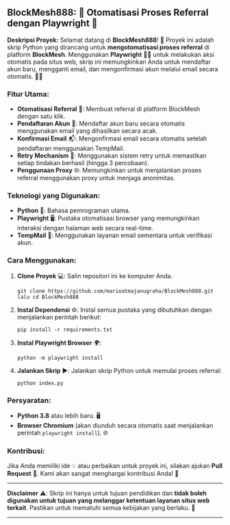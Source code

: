 ## BlockMesh888: 🚀 Otomatisasi Proses Referral dengan Playwright 🤖

**Deskripsi Proyek:**
Selamat datang di **BlockMesh888**! 🎉 Proyek ini adalah skrip Python yang dirancang untuk **mengotomatisasi proses referral** di platform **BlockMesh**. Menggunakan **Playwright** 🧑‍💻 untuk melakukan aksi otomatis pada situs web, skrip ini memungkinkan Anda untuk mendaftar akun baru, mengganti email, dan mengonfirmasi akun melalui email secara otomatis. 📧✅

### Fitur Utama:
- **Otomatisasi Referral** 🔄: Membuat referral di platform BlockMesh dengan satu klik.
- **Pendaftaran Akun** 📝: Mendaftar akun baru secara otomatis menggunakan email yang dihasilkan secara acak.
- **Konfirmasi Email** 📬: Mengonfirmasi email secara otomatis setelah pendaftaran menggunakan TempMail.
- **Retry Mechanism** 🔁: Menggunakan sistem retry untuk memastikan setiap tindakan berhasil (hingga 3 percobaan).
- **Penggunaan Proxy** 🌐: Memungkinkan untuk menjalankan proses referral menggunakan proxy untuk menjaga anonimitas.

### Teknologi yang Digunakan:
- **Python** 🐍: Bahasa pemrograman utama.
- **Playwright** 🖥️: Pustaka otomatisasi browser yang memungkinkan interaksi dengan halaman web secara real-time.
- **TempMail** 📧: Menggunakan layanan email sementara untuk verifikasi akun.

### Cara Menggunakan:
1. **Clone Proyek** 💻: Salin repositori ini ke komputer Anda.
    ```
    git clone https://github.com/marioatmajanugraha/BlockMesh888.git
    lalu cd BlockMesh888
    ```
2. **Instal Dependensi** ⚙️: Instal semua pustaka yang dibutuhkan dengan menjalankan perintah berikut:
    ```
    pip install -r requirements.txt
    ```
3. **Instal Playwright Browser** 🌍:
    ```
    python -m playwright install
    ```
4. **Jalankan Skrip** ▶️: Jalankan skrip Python untuk memulai proses referral:
    ```
    python index.py
    ```

### Persyaratan:
- **Python 3.8** atau lebih baru. 🖥️
- **Browser Chromium** (akan diunduh secara otomatis saat menjalankan perintah `playwright install`). 🌐

### Kontribusi:
Jika Anda memiliki ide 💡 atau perbaikan untuk proyek ini, silakan ajukan **Pull Request** 🤝. Kami akan sangat menghargai kontribusi Anda! 🌟

---

**Disclaimer** ⚠️: Skrip ini hanya untuk tujuan pendidikan dan **tidak boleh digunakan untuk tujuan yang melanggar ketentuan layanan situs web terkait**. Pastikan untuk mematuhi semua kebijakan yang berlaku. 📜

---
